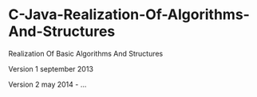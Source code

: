 C-Java-Realization-Of-Algorithms-And-Structures
===============================================

Realization Of Basic Algorithms And Structures 

Version 1 september 2013

Version 2 may 2014 - ...